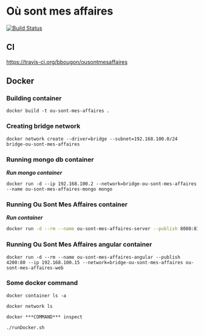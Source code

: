 # Où sont mes affaires
[![Build Status](https://travis-ci.org/bbougon/ousontmesaffaires.svg)](https://travis-ci.org/bbougon/ousontmesaffaires)


## CI
https://travis-ci.org/bbougon/ousontmesaffaires

## Docker

### Building container
`docker build -t ou-sont-mes-affaires .`

### Creating bridge network
`docker network create --driver=bridge --subnet=192.168.100.0/24 bridge-ou-sont-mes-affaires`

### Running mongo db container
***Run mongo container***

`docker run -d --ip 192.168.100.2 --network=bridge-ou-sont-mes-affaires --name ou-sont-mes-affaires-mongo mongo`

### Running Ou Sont Mes Affaires container
***Run container***
```bash
docker run -d --rm --name ou-sont-mes-affaires-server --publish 8080:8182 -w /usr/src/ousontmesaffaires/ --ip 192.168.100.10 --network=bridge-ou-sont-mes-affaires ou-sont-mes-affaires java -jar ousontmesaffaires-docker-jar-with-dependencies.jar
```

### Running Ou Sont Mes Affaires angular container

```
docker run -d --rm --name ou-sont-mes-affaires-angular --publish 4200:80 --ip 192.168.100.15 --network=bridge-ou-sont-mes-affaires ou-sont-mes-affaires-web
```

### Some docker command
`docker container ls -a`

`docker network ls`

`docker ***COMMAND*** inspect`



`./runDocker.sh`